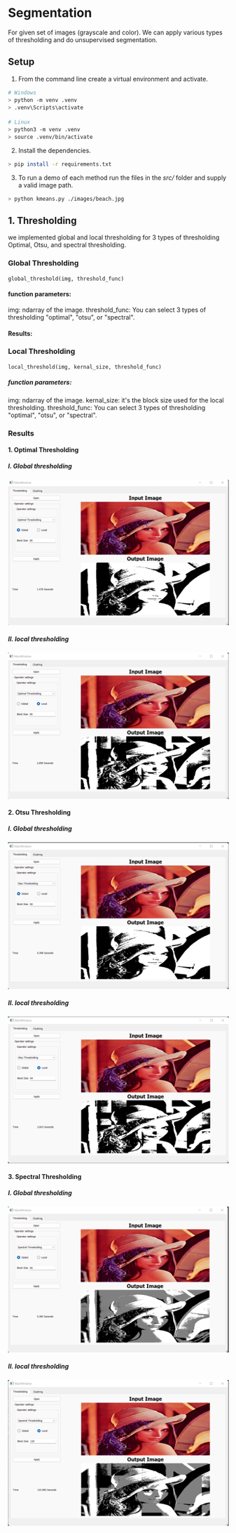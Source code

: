 # Segmentation 
For given set of images (grayscale and color). We can apply various types of thresholding and do unsupervised segmentation.

## Setup
1. From the command line create a virtual environment and activate.
```sh
# Windows
> python -m venv .venv
> .venv\Scripts\activate

# Linux
> python3 -m venv .venv
> source .venv/bin/activate
```

2. Install the dependencies.
```sh
> pip install -r requirements.txt
```

3. To run a demo of each method run the files in the *src/* folder and supply a valid image path.
```sh
> python kmeans.py ./images/beach.jpg
```

## 1. Thresholding 
we implemented global and local thresholding for 3 types of thresholding Optimal, Otsu, and spectral thresholding.
### Global Thresholding
```
global_threshold(img, threshold_func)
```

#### function parameters:

img: ndarray of the image.
threshold_func: You can select 3 types of thresholding "optimal", "otsu", or "spectral".
#### Results:

### Local Thresholding
```
local_threshold(img, kernal_size, threshold_func)
```

##### function parameters:

img: ndarray of the image.
kernal_size: it's the block size used for the local thresholding.
threshold_func: You can select 3 types of thresholding "optimal", "otsu", or "spectral".

### Results

#### 1. Optimal Thresholding

##### I. Global thresholding
![img](results/global_optimal.png)

##### II. local thresholding
![img](results/local_optimal.png)

#### 2. Otsu Thresholding

##### I. Global thresholding
![img](results/global_otsu.png)

##### II. local thresholding
![img](results/local_otsu.png)

#### 3. Spectral Thresholding

##### I. Global thresholding
![img](results/global_spectral.png)

##### II. local thresholding
![img](results/local_spectral.png)